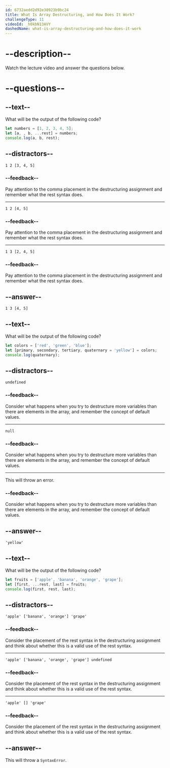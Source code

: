 ```yaml
---
id: 6732aedd2d92e30923b9bc24
title: What Is Array Destructuring, and How Does It Work?
challengeType: 11
videoId: _h0kbN13AVY
dashedName: what-is-array-destructuring-and-how-does-it-work
---
```


# --description--

Watch the lecture video and answer the questions below.

# --questions--

## --text--

What will be the output of the following code?

```js
let numbers = [1, 2, 3, 4, 5];
let [a, , b, ...rest] = numbers;
console.log(a, b, rest);
```

## --distractors--

`1 2 [3, 4, 5]`

### --feedback--

Pay attention to the comma placement in the destructuring assignment and remember what the rest syntax does.

---

`1 2 [4, 5]`

### --feedback--

Pay attention to the comma placement in the destructuring assignment and remember what the rest syntax does.

---

`1 3 [2, 4, 5]`

### --feedback--

Pay attention to the comma placement in the destructuring assignment and remember what the rest syntax does.

## --answer--

`1 3 [4, 5]`

## --text--

What will be the output of the following code?

```js
let colors = ['red', 'green', 'blue'];
let [primary, secondary, tertiary, quaternary = 'yellow'] = colors;
console.log(quaternary);
```

## --distractors--

`undefined`

### --feedback--

Consider what happens when you try to destructure more variables than there are elements in the array, and remember the concept of default values.

---

`null`

### --feedback--

Consider what happens when you try to destructure more variables than there are elements in the array, and remember the concept of default values.

---

This will throw an error.

### --feedback--

Consider what happens when you try to destructure more variables than there are elements in the array, and remember the concept of default values.

## --answer--

`'yellow'`

## --text--

What will be the output of the following code?

```js
let fruits = ['apple', 'banana', 'orange', 'grape'];
let [first, ...rest, last] = fruits;
console.log(first, rest, last);
```

## --distractors--

`'apple' ['banana', 'orange'] 'grape'`

### --feedback--

Consider the placement of the rest syntax in the destructuring assignment and think about whether this is a valid use of the rest syntax.

---

`'apple' ['banana', 'orange', 'grape'] undefined`

### --feedback--

Consider the placement of the rest syntax in the destructuring assignment and think about whether this is a valid use of the rest syntax.

---

`'apple' [] 'grape'`

### --feedback--

Consider the placement of the rest syntax in the destructuring assignment and think about whether this is a valid use of the rest syntax.

## --answer--

This will throw a `SyntaxError`.

